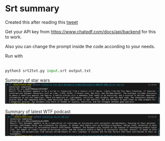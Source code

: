
# Srt summary

Created this after reading this [tweet](https://twitter.com/championswimmer/status/1765437720917377521)

Get your API key from https://www.chatpdf.com/docs/api/backend 
for this to work.

Also you can  change the prompt inside the code according to your needs.

Run with 

``` python

python3 srt2txt.py input.srt output.txt 

```
Summary of star wars
![Summary of star wars](image.png)

Summary of latest WTF podcast
![Summary of latest WTF podcast](image-1.png)